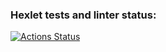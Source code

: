 ### Hexlet tests and linter status:
[![Actions Status](https://github.com/akulistus/frontend-project-44/actions/workflows/hexlet-check.yml/badge.svg)](https://github.com/akulistus/frontend-project-44/actions)